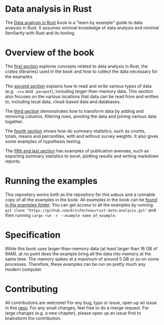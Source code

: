 # Data analysis in Rust

The [Data analysis in Rust](https://ericfecteau.ca/data/rust-data-analysis/index.html) book is a "learn by example" guide to data analysis in Rust. It assumes minimal knowledge of data analysis and minimal familiarity with Rust and its tooling.

# Overview of the book

The [first section](https://ericfecteau.ca/data/rust-data-analysis/1_start/0_index.html) explores concepts related to data analysis in Rust, the crates (libraries) used in the book and how to collect the data necessary for the examples.

The [second section](https://ericfecteau.ca/data/rust-data-analysis/2_data/0_index.html) explains how to read and write various types of data (e.g. `.csv` and `.parquet`), including larger-than-memory data. This section also focuses on the various locations that data can be read from and written to, including local data, cloud-based data and databases. 

The [third section](https://ericfecteau.ca/data/rust-data-analysis/3_transformation/0_index.html) demonstrates how to transform data by adding and removing columns, filtering rows, pivoting the data and joining various data together.

The [fourth section](https://ericfecteau.ca/data/rust-data-analysis/4_stats/0_index.html) shows how do summary statistics, such as counts, totals, means and percentiles, with and without survey weights. It also gives some examples of hypothesis testing. 

The [fifth and last section](https://ericfecteau.ca/data/rust-data-analysis/5_pub/0_index.html) has examples of publication avenues, such as exporting summary statistics to excel, plotting results and writing markdown reports.

# Running the examples

This repository works both as the repository for this `mdBook` and a runnable copy of all the examples in the book. All examples in the book can be [found in the examples folder](https://github.com/EricFecteau/rust-data-analysis/tree/main/examples). You can get access to all the examples by running `git clone "https://github.com/EricFecteau/rust-data-analysis.git"` and then running `cargo run -r --example name_of_example`.

# Specification

While this book uses larger-than-memory data (at least larger than 16 GB of RAM), at no point does the example bring all the data into memory at the same time. The memory spikes at a maximum of around 5 GB or so on some processes. Therefore, these examples can be run on pretty much any modern computer.

# Contributing

All contributions are welcome! For any bug, typo or issue, open up an issue in this [repo](https://github.com/EricFecteau/rust-data-analysis/issues). For any small changes, feel free to do a merge request. For large changes (e.g. a new chapter), please open up an issue first to brainstorm the contribution.